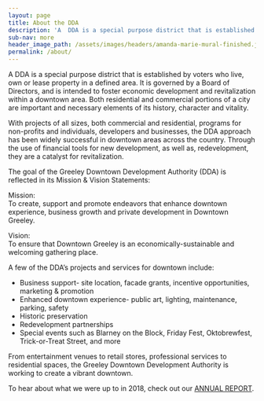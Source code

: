```yaml
---
layout: page
title: About the DDA
description: 'A  DDA is a special purpose district that is established by voters who live, own or lease property in a defined area. It is governed by a Board of Directors, and is intended to foster economic development and revitalization within a downtown area. Both residential and commercial portions of a city are important and necessary elements of its history, character and vitality.'
sub-nav: more
header_image_path: /assets/images/headers/amanda-marie-mural-finished.jpg
permalink: /about/
---
```


A DDA is a special purpose district that is established by voters who live, own or lease property in a defined area. It is governed by a Board of Directors, and is intended to foster economic development and revitalization within a downtown area. Both residential and commercial portions of a city are important and necessary elements of its history, character and vitality.

With projects of all sizes, both commercial and residential, programs for non-profits and individuals, developers and businesses, the DDA approach has been widely successful in downtown areas across the country. Through the use of financial tools for new development, as well as, redevelopment, they are a catalyst for revitalization.

The goal of the Greeley Downtown Development Authority (DDA) is reflected in its Mission & Vision Statements:

Mission:<br>To create, support and promote endeavors that enhance downtown experience, business growth and private development in Downtown Greeley.

Vision:<br>To ensure that Downtown Greeley is an economically-sustainable and welcoming gathering place.

A few of the DDA’s projects and services for downtown include:

* Business support- site location, facade grants, incentive opportunities, marketing & promotion
* Enhanced downtown experience- public art, lighting, maintenance, parking, safety
* Historic preservation
* Redevelopment partnerships
* Special events such as Blarney on the Block, Friday Fest, Oktobrewfest, Trick-or-Treat Street, and more

From entertainment venues to retail stores, professional services to residential spaces, the Greeley Downtown Development Authority is working to create a vibrant downtown.

To hear about what we were up to in 2018, check out our [ANNUAL REPORT](/assets/pdfs/2018-greeley-DDA-annual-report.pdf).